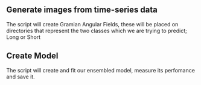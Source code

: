 ## Generate images from time-series data
The script will create Gramian Angular Fields, these will be placed on directories that represent the two classes which we are trying to predict; Long or Short

## Create Model
The script will create and fit our ensembled model, measure its perfomance and save it.

